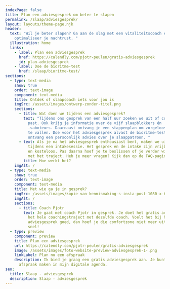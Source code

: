 ```yaml
---
indexPage: false
title: Plan een adviesgesprek om beter te slapen
permalink: /slaap/adviesgesprek/
layout: layouts/theme-page.njk
header:
  text: "Wil je beter slapen? Ga aan de slag met een vitaliteitscoach en
    optimaliseer je nachtrust. "
  illustration: home
  links:
    - label: Plan een adviesgesprek
      href: https://calendly.com/pjotr-peulen/gratis-adviesgesprek
      id: plan-adviesgesprek
    - label: Doe de bioritme-test
      href: /slaap/bioritme-test/
sections:
  - type: text-media
    show: true
    order: text-image
    component: text-media
    title: Ontdek of slaapcoach iets voor jou is
    imgSrc: /assets/images/ontwerp-zonder-titel.png
    sections:
      - title: Wat doen we tijdens een adviesgesprek?
        text: "Tijdens ons gesprek van een half uur zoeken we uit of coaching bij jou
          past. Ook krijg je informatie over de vijf slaapblokkers én
          -saboteurs. Daarnaast ontvang je een stappenplan om zorgeloos in slaap
          te vallen. Doe voor het adviesgesprek alvast de bioritme-test en
          ontvang een persoonlijk advies over je slaappatroon. "
      - text: Als je na het adviesgesprek enthousiast bent, maken we uitgebreid kennis
          tijdens een intakesessie. Het gesprek en de intake zijn vrijblijvend
          en kosteloos. Pas daarna hoef je te beslissen of je verder wil gaan
          met het traject. Heb je meer vragen? Kijk dan op de FAQ-pagina.
        title: Hoe werkt het?
    imgAlt: /
  - type: text-media
    show: true
    order: text-image
    component: text-media
    title: Met wie ga je in gesprek?
    imgSrc: /assets/images/kopie-van-kennismaking-s-insta-post-1080-x-600-px-.png
    imgAlt: /
    sections:
      - title: Coach Pjotr
        text: Je gaat met coach Pjotr in gesprek. Je doet het gratis adviesgesprek en
          het hele coachingstraject met dezelfde coach. Voelt het bij het gratis
          adviesgesprek goed, dan hoef je die comfortzone niet meer uit. Tot
          snel!
  - type: preview
    component: preview
    title: Plan een adviesgesprek
    url: https://calendly.com/pjotr-peulen/gratis-adviesgesprek
    image: /assets/images/foto-website-preview-adviesgesprek-1-.png
    linkLabel: Plan nu een afspraak
    description: Ik bied je graag een gratis adviesgesprek aan. Je kunt direct een
      afspraak maken in mijn digitale agenda.
seo:
  title: Slaap - adviesgesprek
  description: Slaap - adviesgesprek
---
```

